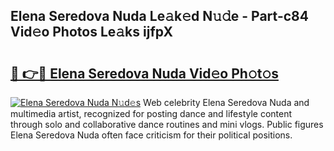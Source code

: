 ## Elena Seredova Nuda Le𝚊k𝚎d N𝚞𝚍e - Part-c84 Vid𝚎o Photos Le𝚊ks ijfpX

# <h2><a href="http://fbf0dn.evod.top/?m=Elena+Seredova+Nuda">🔗 👉🔴 Elena Seredova Nuda Vid𝚎o Ph𝚘t𝚘s</a></h2>

[![Elena Seredova Nuda N𝚞d𝚎s](https://i.imgur.com/8V9OHl7.gif)](http://fbf0dn.evod.top/?m=Elena+Seredova+Nuda)
Web celebrity Elena Seredova Nuda and multimedia artist, recognized for posting dance and lifestyle content through solo and collaborative dance routines and mini vlogs. Public figures Elena Seredova Nuda often face criticism for their political positions. 
